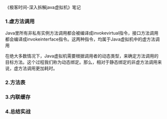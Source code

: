 《极客时间-深入拆解java虚拟机》笔记

<!--more-->

### 1.虚方法调用
Java里所有非私有实例方法调用都会被编译成invokevirtual指令，接口方法调用都会编译成invokeinterface指令。这两种指令，均属于Java虚拟机中的虚方法调用

在绝大多数情况下，Java虚拟机需要根据调用者的动态类型，来确定方法调用的目标方法。这个过程我们称为动态绑定。那么，相对于静态绑定的非虚方法调用来说，虚方法调用更加耗时。
### 2.方法表
### 3.内联缓存
### 4.总结实战

